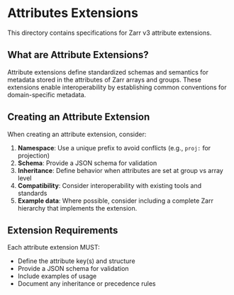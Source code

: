 # Attributes Extensions

This directory contains specifications for Zarr v3 attribute extensions.

## What are Attribute Extensions?

Attribute extensions define standardized schemas and semantics for metadata stored in the attributes of Zarr arrays and groups. These extensions enable interoperability by establishing common conventions for domain-specific metadata.


## Creating an Attribute Extension

When creating an attribute extension, consider:

1. **Namespace**: Use a unique prefix to avoid conflicts (e.g., `proj:` for projection)
2. **Schema**: Provide a JSON schema for validation
3. **Inheritance**: Define behavior when attributes are set at group vs array level
4. **Compatibility**: Consider interoperability with existing tools and standards
5. **Example data**: Where possible, consider including a complete Zarr hierarchy that implements the extension.
## Extension Requirements

Each attribute extension MUST:
- Define the attribute key(s) and structure
- Provide a JSON schema for validation
- Include examples of usage
- Document any inheritance or precedence rules
